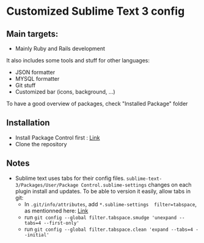 # Customized Sublime Text 3 config

## Main targets:

* Mainly Ruby and Rails development

It also includes some tools and stuff for other languages:

* JSON formatter
* MYSQL formatter
* Git stuff
* Customized bar (icons, background, ...)

To have a good overview of packages, check "Installed Package" folder

## Installation

* Install Package Control first : [Link](https://sublime.wbond.net/installation)
* Clone the repository

## Notes

* Sublime text uses tabs for their config files. `sublime-text-3/Packages/User/Package Control.sublime-settings` changes on each plugin install and updates. To be able to version it easily, allow tabs in git:
    - In `.git/info/attributes`, add `*.sublime-settings  filter=tabspace`, as mentionned here: [Link](http://stackoverflow.com/questions/2316677/can-git-automatically-switch-between-spaces-and-tabs)
    - run `git config --global filter.tabspace.smudge 'unexpand --tabs=4 --first-only'`
    - run `git config --global filter.tabspace.clean 'expand --tabs=4 --initial'`
